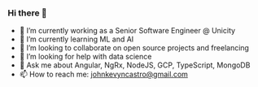 ### Hi there 👋

- 🔭 I’m currently working as a Senior Software Engineer @ Unicity
- 🌱 I’m currently learning ML and AI
- 👯 I’m looking to collaborate on open source projects and freelancing
- 🤔 I’m looking for help with data science
- 💬 Ask me about Angular, NgRx, NodeJS, GCP, TypeScript, MongoDB
- 📫 How to reach me: johnkevyncastro@gmail.com
